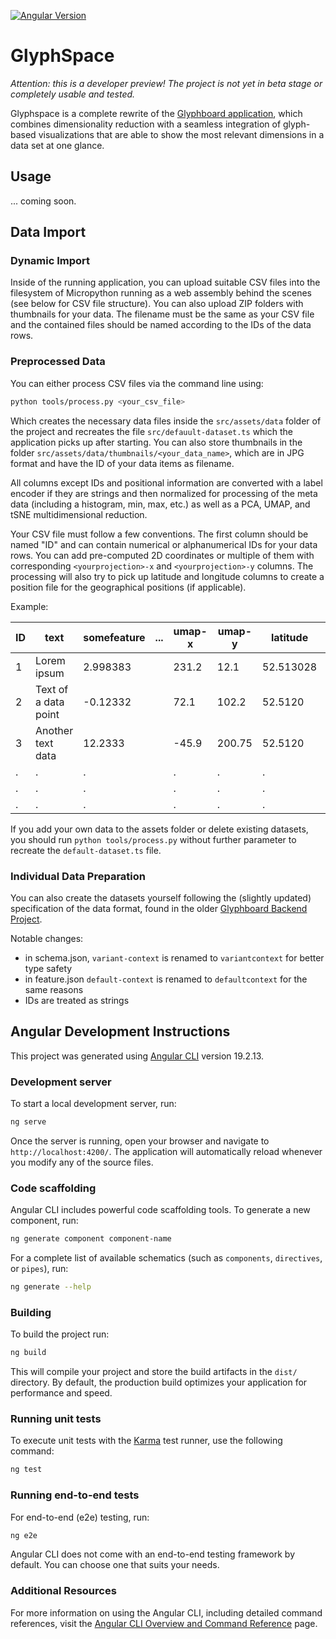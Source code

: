 [![Angular Version][angular-shield]][angular-url]

# GlyphSpace

_Attention: this is a developer preview! The project is not yet in beta stage or completely usable and tested._

Glyphspace is a complete rewrite of the [Glyphboard application](https://github.com/visualengineers/glyphboard), which combines dimensionality reduction with a seamless integration of glyph-based visualizations that are able to show the most relevant dimensions in a data set at one glance.

## Usage

... coming soon. 

## Data Import

### Dynamic Import

Inside of the running application, you can upload suitable CSV files into the filesystem of Micropython running as a web assembly behind the scenes (see below for CSV file structure). You can also upload ZIP folders with thumbnails for your data. The filename must be the same as your CSV file and the contained files should be named according to the IDs of the data rows.

### Preprocessed Data

You can either process CSV files via the command line using:

```bash
python tools/process.py <your_csv_file>
```

Which creates the necessary data files inside the `src/assets/data` folder of the project and recreates the file `src/defauult-dataset.ts` which the application picks up after starting. You can also store thumbnails in the folder `src/assets/data/thumbnails/<your_data_name>`, which are in JPG format and have the ID of your data items as filename. 

All columns except IDs and positional information are converted with a label encoder if they are strings and then normalized for processing of the meta data (including a histogram, min, max, etc.) as well as a PCA, UMAP, and tSNE multidimensional reduction. 

Your CSV file must follow a few conventions. The first column should be named "ID" and can contain numerical or alphanumerical IDs for your data rows. You can add pre-computed 2D coordinates or multiple of them with corresponding `<yourprojection>-x` and `<yourprojection>-y` columns. The processing will also try to pick up latitude and longitude columns to create a position file for the geographical positions (if applicable).

Example:

| ID  | text                 | somefeature | ...   | umap-x    | umap-y   | latitude  | longitude  |
|-----|----------------------|-------------|-------|-----------|----------|-----------|------------|
| 1   | Lorem ipsum          | 2.998383    |       | 231.2     | 12.1     | 52.513028 | 13.4105551 |
| 2   | Text of a data point | -0.12332    |       | 72.1      | 102.2    | 52.5120   | 13.40811   |
| 3   | Another text data    | 12.2333     |       | -45.9     | 200.75   | 52.5120   | 13.40811   |
| .   | .                    | .           |       | .         | .        | .         | .          |
| .   | .                    | .           |       | .         | .        | .         | .          |
| .   | .                    | .           |       | .         | .        | .         | .          |

If you add your own data to the assets folder or delete existing datasets, you should run `python tools/process.py` without further parameter to recreate the `default-dataset.ts` file. 

### Individual Data Preparation

You can also create the datasets yourself following the (slightly updated) specification of the data format, found in the older [Glyphboard Backend Project](https://github.com/visualengineers/glyphboard-backend).

Notable changes: 

- in schema.json, `variant-context` is renamed to `variantcontext` for better type safety
- in feature.json `default-context` is renamed to `defaultcontext` for the same reasons
- IDs are treated as strings

## Angular Development Instructions

This project was generated using [Angular CLI](https://github.com/angular/angular-cli) version 19.2.13.

### Development server

To start a local development server, run:

```bash
ng serve
```

Once the server is running, open your browser and navigate to `http://localhost:4200/`. The application will automatically reload whenever you modify any of the source files.

### Code scaffolding

Angular CLI includes powerful code scaffolding tools. To generate a new component, run:

```bash
ng generate component component-name
```

For a complete list of available schematics (such as `components`, `directives`, or `pipes`), run:

```bash
ng generate --help
```

### Building

To build the project run:

```bash
ng build
```

This will compile your project and store the build artifacts in the `dist/` directory. By default, the production build optimizes your application for performance and speed.

### Running unit tests

To execute unit tests with the [Karma](https://karma-runner.github.io) test runner, use the following command:

```bash
ng test
```

### Running end-to-end tests

For end-to-end (e2e) testing, run:

```bash
ng e2e
```

Angular CLI does not come with an end-to-end testing framework by default. You can choose one that suits your needs.

### Additional Resources

For more information on using the Angular CLI, including detailed command references, visit the [Angular CLI Overview and Command Reference](https://angular.dev/tools/cli) page.

<!-- MARKDOWN LINKS & IMAGES -->
<!-- https://www.markdownguide.org/basic-syntax/#reference-style-links -->
[angular-shield]: https://img.shields.io/badge/dynamic/json?color=brightgreen&label=angular&query=%24.dependencies[%27%40angular%2Fcdk%27]&url=https%3A%2F%2Fraw.githubusercontent.com%2Fvisualengineers%2Fglyphspace%2Frefs%2Fheads%2Fmain%2Fpackage.json&style=for-the-badge
[angular-url]: https://angular.io/